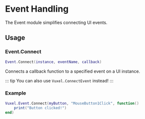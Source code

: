 # Event Handling

The Event module simplifies connecting UI events.

## Usage

### Event.Connect

```lua
Event.Connect(instance, eventName, callback)
```

Connects a callback function to a specified event on a UI instance.

::: tip
You can also use `Vuxel.ConnectEvent` instead!
:::


### Example

```lua
Vuxel.Event.Connect(myButton, "MouseButton1Click", function()
    print("Button clicked!")
end)
```